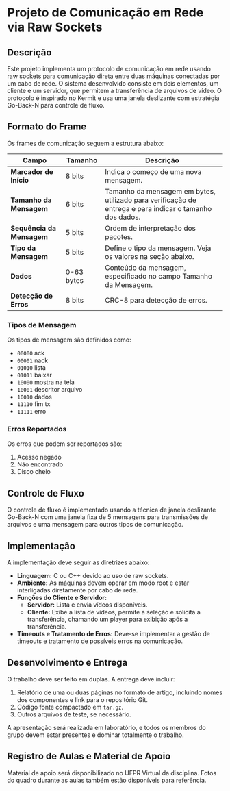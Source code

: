 # Projeto de Comunicação em Rede via Raw Sockets

## Descrição

Este projeto implementa um protocolo de comunicação em rede usando raw sockets para comunicação direta entre duas máquinas conectadas por um cabo de rede. O sistema desenvolvido consiste em dois elementos, um cliente e um servidor, que permitem a transferência de arquivos de vídeo. O protocolo é inspirado no Kermit e usa uma janela deslizante com estratégia Go-Back-N para controle de fluxo.

## Formato do Frame

Os frames de comunicação seguem a estrutura abaixo:

| Campo                   | Tamanho  | Descrição                                                                                 |
|-------------------------|----------|-------------------------------------------------------------------------------------------|
| **Marcador de Início**  | 8 bits   | Indica o começo de uma nova mensagem.                                                     |
| **Tamanho da Mensagem** | 6 bits   | Tamanho da mensagem em bytes, utilizado para verificação de entrega e para indicar o tamanho dos dados. |
| **Sequência da Mensagem** | 5 bits  | Ordem de interpretação dos pacotes.                                                       |
| **Tipo da Mensagem**    | 5 bits   | Define o tipo da mensagem. Veja os valores na seção abaixo.                               |
| **Dados**               | 0-63 bytes | Conteúdo da mensagem, especificado no campo Tamanho da Mensagem.                         |
| **Detecção de Erros**   | 8 bits   | CRC-8 para detecção de erros.                                                             |

### Tipos de Mensagem

Os tipos de mensagem são definidos como:

- `00000` ack
- `00001` nack
- `01010` lista
- `01011` baixar
- `10000` mostra na tela
- `10001` descritor arquivo
- `10010` dados
- `11110` fim tx
- `11111` erro

### Erros Reportados

Os erros que podem ser reportados são:

1. Acesso negado
2. Não encontrado
3. Disco cheio

## Controle de Fluxo

O controle de fluxo é implementado usando a técnica de janela deslizante Go-Back-N com uma janela fixa de 5 mensagens para transmissões de arquivos e uma mensagem para outros tipos de comunicação.

## Implementação

A implementação deve seguir as diretrizes abaixo:

- **Linguagem:** C ou C++ devido ao uso de raw sockets.
- **Ambiente:** As máquinas devem operar em modo root e estar interligadas diretamente por cabo de rede.
- **Funções do Cliente e Servidor:**
  - **Servidor:** Lista e envia vídeos disponíveis.
  - **Cliente:** Exibe a lista de vídeos, permite a seleção e solicita a transferência, chamando um player para exibição após a transferência.
- **Timeouts e Tratamento de Erros:** Deve-se implementar a gestão de timeouts e tratamento de possíveis erros na comunicação.

## Desenvolvimento e Entrega

O trabalho deve ser feito em duplas. A entrega deve incluir:

1. Relatório de uma ou duas páginas no formato de artigo, incluindo nomes dos componentes e link para o repositório Git.
2. Código fonte compactado em `tar.gz`.
3. Outros arquivos de teste, se necessário.

A apresentação será realizada em laboratório, e todos os membros do grupo devem estar presentes e dominar totalmente o trabalho.

## Registro de Aulas e Material de Apoio

Material de apoio será disponibilizado no UFPR Virtual da disciplina. Fotos do quadro durante as aulas também estão disponíveis para referência.

